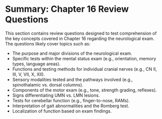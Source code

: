 # Summary: Chapter 16 Review Questions

This section contains review questions designed to test comprehension of the key concepts covered in Chapter 16 regarding the neurological exam. The questions likely cover topics such as:

*   The purpose and major divisions of the neurological exam.
*   Specific tests within the mental status exam (e.g., orientation, memory types, language areas).
*   Functions and testing methods for individual cranial nerves (e.g., CN II, III, V, VII, X, XII).
*   Sensory modalities tested and the pathways involved (e.g., spinothalamic vs. dorsal columns).
*   Components of the motor exam (e.g., tone, strength grading, reflexes).
*   Signs differentiating UMN vs. LMN lesions.
*   Tests for cerebellar function (e.g., finger-to-nose, RAMs).
*   Interpretation of gait abnormalities and the Romberg test.
*   Localization of function based on exam findings.
